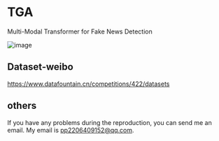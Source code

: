 # TGA
Multi-Modal Transformer for Fake News Detection

![image](https://user-images.githubusercontent.com/88826349/218952292-d77e03a9-1af4-43ac-8f92-4d6e257a1cb4.png)

## Dataset-weibo
https://www.datafountain.cn/competitions/422/datasets

## others
If you have any problems during the reproduction, you can send me an email. My email is pp2206409152@qq.com.
